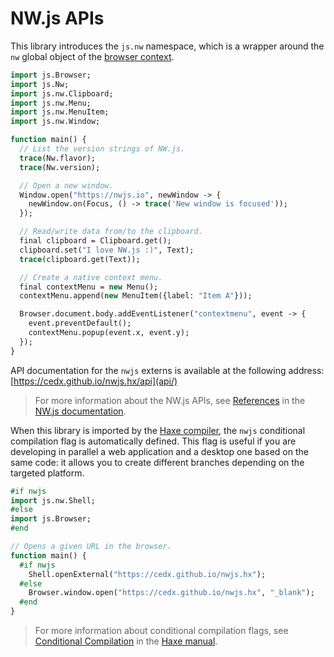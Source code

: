 # NW.js APIs
This library introduces the `js.nw` namespace, which is a wrapper around the `nw` global object
of the [browser context](https://docs.nwjs.io/en/latest/For%20Users/Advanced/JavaScript%20Contexts%20in%20NW.js/#browser-context).

```haxe
import js.Browser;
import js.Nw;
import js.nw.Clipboard;
import js.nw.Menu;
import js.nw.MenuItem;
import js.nw.Window;

function main() {
  // List the version strings of NW.js.
  trace(Nw.flavor);
  trace(Nw.version);

  // Open a new window.
  Window.open("https://nwjs.io", newWindow -> {
    newWindow.on(Focus, () -> trace('New window is focused'));
  });

  // Read/write data from/to the clipboard.
  final clipboard = Clipboard.get();
  clipboard.set("I love NW.js :)", Text);
  trace(clipboard.get(Text));

  // Create a native context menu.
  final contextMenu = new Menu();
  contextMenu.append(new MenuItem({label: "Item A"}));

  Browser.document.body.addEventListener("contextmenu", event -> {
    event.preventDefault();
    contextMenu.popup(event.x, event.y);
  });
}
```

API documentation for the `nwjs` externs is available at the following address:  
[https://cedx.github.io/nwjs.hx/api](api/)

> For more information about the NW.js APIs, see [References](https://docs.nwjs.io/en/latest/References/App) in the [NW.js documentation](https://docs.nwjs.io).

When this library is imported by the [Haxe compiler](https://haxe.org/manual/compiler-usage.html),
the `nwjs` conditional compilation flag is automatically defined.
This flag is useful if you are developing in parallel a web application and a desktop one based on the same code:
it allows you to create different branches depending on the targeted platform.

```haxe
#if nwjs
import js.nw.Shell;
#else
import js.Browser;
#end

// Opens a given URL in the browser.
function main() {
  #if nwjs
    Shell.openExternal("https://cedx.github.io/nwjs.hx");
  #else
    Browser.window.open("https://cedx.github.io/nwjs.hx", "_blank");
  #end
}
```

> For more information about conditional compilation flags,
see [Conditional Compilation](https://haxe.org/manual/lf-condition-compilation.html) in the [Haxe manual](https://haxe.org/manual).
